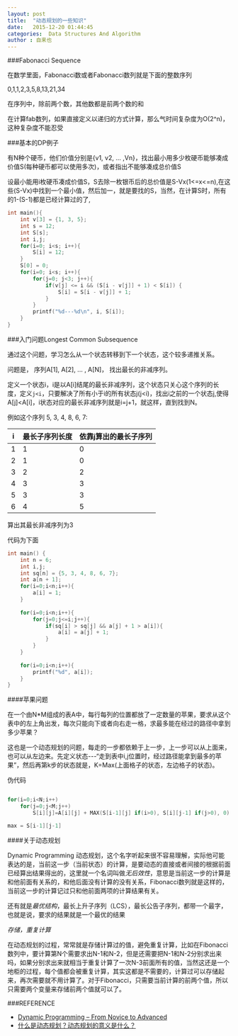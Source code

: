 ```yaml
---
layout: post
title:  "动态规划的一些知识"
date:   2015-12-20 01:44:45
categories:  Data Structures And Algorithm
author : 自来也
---
```




###Fabonacci Sequence

在数学里面，Fabonacci数或者Fabonacci数列就是下面的整数序列

0,1,1,2,3,5,8,13,21,34

在序列中，除前两个数，其他数都是前两个数的和

在计算fab数列，如果直接定义以递归的方式计算，那么气时间复杂度为O(2^n)，这种复杂度不能忍受

###基本的DP例子

有N种个硬币，他们价值分别是{v1, v2, ... ,Vn}，找出最小用多少枚硬币能够凑成价值S(每种硬币都可以使用多次)，或者指出不能够凑成总价值S

设最小能用i枚硬币凑成价值S，S去除一枚银币后的总价值是S-Vx(1<=x<=n),在这些(S-Vx)中找到一个最小值，然后加一，就是要找的S，当然，在计算S时，所有的1-(S-1)都是已经计算过的了,



````c
int main(){
	int v[3] = {1, 3, 5};
	int s = 12;
	int S[s];
	int i,j;
	for(i=0; i<s; i++){
		S[i] = 12;
	}
	S[0] = 0;
	for(i=0; i<s; i++){
		for(j=0; j<3; j++){
			if(v[j] <= i && (S[i - v[j]] + 1) < S[i]) {
				S[i] = S[i - v[j]] + 1;
			}
		}
		printf("%d---%d\n", i, S[i]);
	}
}
````


###入门问题Longest Common Subsequence

通过这个问题，学习怎么从一个状态转移到下一个状态，这个较多递推关系。

问题是， 序列A[1], A[2], ... , A[N]， 找出最长的非减序列。

定义一个状态i，i是以A[i]结尾的最长非减序列，这个状态只关心这个序列的长度，定义`j<i`，只要解决了所有小于i的所有状态j(j<i)，找出i之前的一个状态j,使得A[j]<A[i]，i状态对应的最长非减序列就是i=j+1，就这样，直到找到N。

例如这个序列  5, 3, 4, 8, 6, 7:


|  i  	|   最长子序列长度 	|  依靠j算出的最长子序列  	|
|  ---	|	---				|	---						|
|	1	|	1				|	0						|
|	2	|	1				|	0						|
|	3	|	2				|	2						|
|	4	|	3				|	3						|
|	5	|	3				|	3						|
|	6	|	4				|	5						|

算出其最长非减序列为3

代码为下面

````c
int main() {
	int n = 6;
	int i,j;
	int sq[n] = {5, 3, 4, 8, 6, 7};
	int a[n + 1];
	for(i=0;i<n;i++){
		a[i] = 1;
	}
	
	for(i=0;i<n;i++){
		for(j=0;j<=i;j++){
			if(sq[i] > sq[j] && a[j] + 1 > a[i]){
				a[i] = a[j] + 1;
			}
		}
	}
	
	for(i=0;i<n;i++){
		printf("%d", a[i]);
	}
}
````


####苹果问题

在一个由N*M组成的表A中，每行每列的位置都放了一定数量的苹果，要求从这个表中的左上角出发，每次只能向下或者向右走一格，求最多能在经过的路径中拿到多少苹果？

这也是一个动态规划的问题，每走的一步都依赖于上一步，上一步可以从上面来，也可以从左边来。先定义状态---“走到表中i,j位置时，经过路径能拿到最多的苹果”，然后再第k步的状态就是，K=Max(上面格子的状态，左边格子的状态)。

伪代码

````c

for(i=0;i<N;i++)
	for(j=0;j<M;j++)
		S[i][j]=A[i][j] + MAX(S[i-1][j] if(i>0), S[i][j-1] if(j>0), 0)

max = S[i-1][j-1]

````


####关于动态规划

Dynamic Programming 动态规划，这个名字听起来很不容易理解，实际他可能表达的是，当前这一步（当前状态）的计算，是要动态的直接或者间接的根据前面已经算出结果得出的，这里就一个名词叫做*无后效性*，意思是当前这一步的计算是和他前面有关系的，和他后面没有计算的没有关系，Fibonacci数列就是这样的，当前这一步的计算记过只和他前面两项的计算结果有关。

还有就是*最优结构*，最长上升子序列（LCS），最长公告子序列，都带一个最字，也就是说，要求的结果就是一个最优的结果

*存储，重复计算*

在动态规划的过程，常常就是存储计算过的值，避免重复计算，比如在Fibonacci数列中，要计算第N个需要求出N-1和N-2，但是还需要把N-1和N-2分别求出来吗，如果分别求出来就相当于重复计算了一次N-3前面所有的值，当然这还是一个地柜的过程，每个值都会被重复计算，其实这都是不需要的，计算过可以存储起来，再次需要就不用计算了。对于Fibonacci，只需要当前计算的前两个值，所以只需要两个变量来存储前两个值就可以了。


###REFERENCE

- [Dynamic Programming – From Novice to Advanced](https://www.topcoder.com/community/data-science/data-science-tutorials/dynamic-programming-from-novice-to-advanced/)
- [什么是动态规划？动态规划的意义是什么？](https://www.zhihu.com/question/23995189)